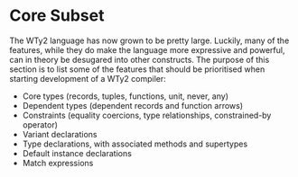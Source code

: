 # Core Subset

The WTy2 language has now grown to be pretty large. Luckily, many of the features, while they do make the language more expressive and powerful, can in theory be desugared into other constructs. The purpose of this section is to list some of the features that should be prioritised when starting development of a WTy2 compiler:

- Core types (records, tuples, functions, unit, never, any)
- Dependent types (dependent records and function arrows)
- Constraints (equality coercions, type relationships, constrained-by operator)
- Variant declarations
- Type declarations, with associated methods and supertypes
- Default instance declarations
- Match expressions
